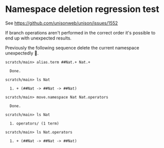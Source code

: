# Namespace deletion regression test

See https://github.com/unisonweb/unison/issues/1552

If branch operations aren't performed in the correct order it's possible to end up with unexpected results.

Previously the following sequence delete the current namespace
unexpectedly 😬.

```ucm
scratch/main> alias.term ##Nat.+ Nat.+

  Done.

scratch/main> ls Nat

  1. + (##Nat -> ##Nat -> ##Nat)

scratch/main> move.namespace Nat Nat.operators

  Done.

scratch/main> ls Nat

  1. operators/ (1 term)

scratch/main> ls Nat.operators

  1. + (##Nat -> ##Nat -> ##Nat)

```

